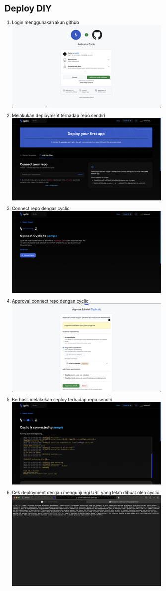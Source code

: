 # Deploy DIY

1. Login menggunakan akun github
   ![signup](4-signup.png)

2. Melakukan deployment terhadap repo sendiri
   ![linkown](5-link-own.png)

3. Connect repo dengan cyclic
   ![connect](6-connect.png)

4. Approval connect repo dengan cyclic
   ![approval](7-approving.png)

5. Berhasil melakukan deploy terhadap repo sendiri
   ![success](8-success.png)

6. Cek deployment dengan mengunjungi URL yang telah dibuat oleh cyclic
   ![site](9-site.png)
